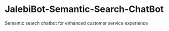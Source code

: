 # JalebiBot-Semantic-Search-ChatBot
Semantic search chatbot for enhanced customer service experience
